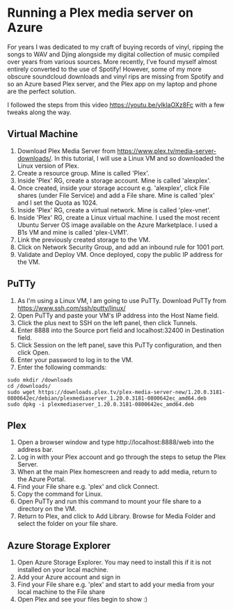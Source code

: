 # Running a Plex media server on Azure

For years I was dedicated to my craft of buying records of vinyl, ripping the songs to WAV and Djing alongside my digital collection of music compiled over years from various sources. More recently, I've found myself almost entirely converted to the use of Spotify! However, some of my more obscure soundcloud downloads and vinyl rips are missing from Spotify and so an Azure based Plex server, and the Plex app on my laptop and phone are the perfect solution.

I followed the steps from this video https://youtu.be/ylklaOXz8Fc with a few tweaks along the way.

## Virtual Machine
1. Download Plex Media Server from https://www.plex.tv/media-server-downloads/. In this tutorial, I will use a Linux VM and so downloaded the Linux version of Plex.
2. Create a resource group. Mine is called 'Plex'.
3. Inside 'Plex' RG, create a storage account. Mine is called 'alexplex'.
4. Once created, inside your storage account e.g. 'alexplex', click File shares (under File Service) and add a File share. Mine is called 'plex' and I set the Quota as 1024.
5. Inside 'Plex' RG, create a virtual network. Mine is called 'plex-vnet'.
6. Inside 'Plex' RG, create a Linux virtual machine. I used the most recent Ubuntu Server OS image available on the Azure Marketplace. I used a B1s VM and mine is called 'plex-LVM1'.
7. Link the previously created storage to the VM.
8. Click on Network Security Group, and add an inbound rule for 1001 port.
9. Validate and Deploy VM. Once deployed, copy the public IP address for the VM.

## PuTTy
1. As I'm using a Linux VM, I am going to use PuTTy. Download PuTTy from https://www.ssh.com/ssh/putty/linux/
2. Open PuTTy and paste your VM's IP address into the Host Name field.
3. Click the plus next to SSH on the left panel, then click Tunnels.
4. Enter 8888 into the Source port field and localhost:32400 in Destination field.
5. Click Session on the left panel, save this PuTTy configuration, and then click Open.
6. Enter your password to log in to the VM.
7. Enter the following commands:
```
sudo mkdir /downloads
cd /downloads/
sudo wget https://downloads.plex.tv/plex-media-server-new/1.20.0.3181-0800642ec/debian/plexmediaserver_1.20.0.3181-0800642ec_amd64.deb
sudo dpkg -i plexmediaserver_1.20.0.3181-0800642ec_amd64.deb
```

## Plex
1. Open a browser window and type http://localhost:8888/web into the address bar.
2. Log in with your Plex account and go through the steps to setup the Plex Server.
3. When at the main Plex homescreen and ready to add media, return to the Azure Portal.
4. Find your File share e.g. 'plex' and click Connect.
5. Copy the command for Linux.
6. Open PuTTy and run this command to mount your file share to a directory on the VM.
7. Return to Plex, and click to Add Library. Browse for Media Folder and select the folder on your file share.

## Azure Storage Explorer
1. Open Azure Storage Explorer. You may need to install this if it is not installed on your local machine.
2. Add your Azure account and sign in
3. Find your File share e.g. 'plex' and start to add your media from your local machine to the File share
4. Open Plex and see your files begin to show :)








